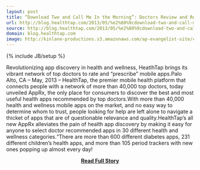 ```yaml
---
layout: post
title: “Download Two and Call Me In the Morning”: Doctors Review and Recommend the Best Health Apps with HealthTap’s all new AppRx
url: http://blog.healthtap.com/2013/05/%e2%80%9cdownload-two-and-call-me-in-the-morning%e2%80%9d-doctors-review-and-recommend-the-best-health-apps-with-healthtap%e2%80%99s-all-new-apprx/
source: http://blog.healthtap.com/2013/05/%e2%80%9cdownload-two-and-call-me-in-the-morning%e2%80%9d-doctors-review-and-recommend-the-best-health-apps-with-healthtap%e2%80%99s-all-new-apprx/
domain: blog.healthtap.com
image: http://kinlane-productions.s3.amazonaws.com/ap-evangelist-site/curated/screenshots/9303_blog_healthtap_com.png
---
```

{% include JB/setup %}<p>Revolutionizing app discovery in health and wellness, HeatlhTap brings its vibrant network of top doctors to rate and “prescribe” mobile apps.Palo Alto, CA – May, 2013 – HealthTap, the premier mobile health platform that connects people with a network of more than 40,000 top doctors, today unveiled AppRx, the only place for consumers to discover the best and most useful health apps recommended by top doctors.With more than 40,000 health and wellness mobile apps on the market, and no easy way to determine whom to trust, people looking for help are left alone to navigate a thicket of apps that are of questionable relevance and quality.HealthTap’s all new AppRx alleviates the pain of health app discovery by making it easy for anyone to select doctor recommended apps in 30 different health and wellness categories.“There are more than 600 different diabetes apps, 231 different children’s health apps, and more than 105 period trackers with new ones popping up almost every day!</p>
<center><p><a href="http://blog.healthtap.com/2013/05/%e2%80%9cdownload-two-and-call-me-in-the-morning%e2%80%9d-doctors-review-and-recommend-the-best-health-apps-with-healthtap%e2%80%99s-all-new-apprx/" style='padding:25px; font-sze:18px; font-weight: bold;'>Read Full Story</a></p></center>

